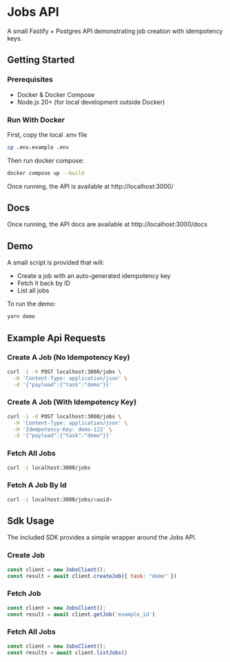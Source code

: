 

# Jobs API

A small Fastify + Postgres API demonstrating job creation with idempotency keys.  


## Getting Started

### Prerequisites
- Docker & Docker Compose
- Node.js 20+ (for local development outside Docker)

### Run With Docker
First, copy the local .env file
```bash
cp .env.example .env
```

Then run docker compose:
```bash
docker compose up --build
```
Once running, the API is available at http://localhost:3000/
## Docs

Once running, the API docs are available at http://localhost:3000/docs

## Demo

A small script is provided that will:

- Create a job with an auto-generated idempotency key
- Fetch it back by ID
- List all jobs

To run the demo:

```bash
yarn demo
```

## Example Api Requests

### Create A Job (No Idempotency Key)
```bash
curl -i -X POST localhost:3000/jobs \
  -H 'Content-Type: application/json' \
  -d '{"payload":{"task":"demo"}}'
```

### Create A Job (With Idempotency Key)
```bash
curl -i -X POST localhost:3000/jobs \
  -H 'Content-Type: application/json' \
  -H 'Idempotency-Key: demo-123' \
  -d '{"payload":{"task":"demo"}}'
```

### Fetch All Jobs
```bash
curl -i localhost:3000/jobs
```

### Fetch A Job By Id
```bash
curl -i localhost:3000/jobs/<uuid>
```

## Sdk Usage

The included SDK provides a simple wrapper around the Jobs API.

### Create Job

```javascript
const client = new JobsClient();
const result = await client.createJob({ task: "demo" })
```

### Fetch Job

```javascript
const client = new JobsClient();
const result = await client.getJob('example_id')
```

### Fetch All Jobs

```javascript
const client = new JobsClient();
const results = await client.listJobs()
```
